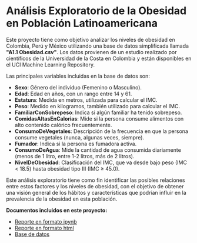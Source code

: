 # Análisis Exploratorio de la Obesidad en Población Latinoamericana

Este proyecto tiene como objetivo analizar los niveles de obesidad en Colombia, Perú y México utilizando una base de datos simplificada llamada **"A1.1 Obesidad.csv"**. Los datos provienen de un estudio realizado por científicos de la Universidad de la Costa en Colombia y están disponibles en el UCI Machine Learning Repository.

Las principales variables incluidas en la base de datos son:
- **Sexo**: Género del individuo (Femenino o Masculino).
- **Edad**: Edad en años, con un rango entre 14 y 61.
- **Estatura**: Medida en metros, utilizada para calcular el IMC.
- **Peso**: Medido en kilogramos, también utilizado para calcular el IMC.
- **FamiliarConSobrepeso**: Indica si algún familiar ha tenido sobrepeso.
- **ComidasAltasEnCalorias**: Mide si la persona consume alimentos con alto contenido calórico frecuentemente.
- **ConsumoDeVegetales**: Descripción de la frecuencia en que la persona consume vegetales (nunca, algunas veces, siempre).
- **Fumador**: Indica si la persona es fumadora activa.
- **ConsumoDeAgua**: Mide la cantidad de agua consumida diariamente (menos de 1 litro, entre 1-2 litros, más de 2 litros).
- **NivelDeObesidad**: Clasificación del IMC, que va desde bajo peso (IMC < 18.5) hasta obesidad tipo III (IMC ≥ 45.0).

Este análisis exploratorio tiene como fin identificar las posibles relaciones entre estos factores y los niveles de obesidad, con el objetivo de obtener una visión general de los hábitos y características que podrían influir en la prevalencia de la obesidad en esta población.

**Documentos incluidos en este proyecto:**
- [Reporte en formato ipynb](./A1.1_636698.ipynb)
- [Reporte en formato html](./A1.1_636698.html)
- [Base de datos](./A1.1_Obesidad.csv)
